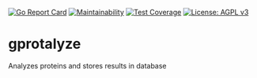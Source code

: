 [![Go Report Card](https://goreportcard.com/badge/github.com/Vilnius-Lithuania-iGEM-2018/gprotalyze)](https://goreportcard.com/report/github.com/Vilnius-Lithuania-iGEM-2018/gprotalyze)
[![Maintainability](https://api.codeclimate.com/v1/badges/b4f00e563c2a98e1df9f/maintainability)](https://codeclimate.com/github/Vilnius-Lithuania-iGEM-2018/gprotalyze/maintainability)
[![Test Coverage](https://api.codeclimate.com/v1/badges/b4f00e563c2a98e1df9f/test_coverage)](https://codeclimate.com/github/Vilnius-Lithuania-iGEM-2018/gprotalyze/test_coverage)
[![License: AGPL v3](https://img.shields.io/badge/License-AGPL%20v3-blue.svg)](https://www.gnu.org/licenses/agpl-3.0)

# gprotalyze
Analyzes proteins and stores results in database
